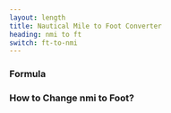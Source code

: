 ```yaml
---
layout: length
title: Nautical Mile to Foot Converter
heading: nmi to ft
switch: ft-to-nmi
---
```


<script>
  selectInput[10].selected = true
  selectOutput[5].selected = true
</script>

### Formula
<p id="formula"></p>

### How to Change nmi to Foot?
